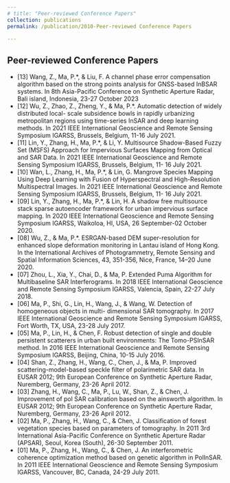 ```yaml
---
# title: "Peer-reviewed Conference Papers"
collection: publications
permalink: /publication/2010-Peer-reviewed Conference Papers

---
```

Peer-reviewed Conference Papers
------
* [13] Wang, Z., Ma, P.*, & Liu, F. A channel phase error compensation algorithm based on the
strong points analysis for GNSS-based InBSAR systems. In 8th Asia-Pacific Conference on
Synthetic Aperture Radar, Bali island, Indonesia, 23-27 October 2023
* [12] Wu, Z., Zhao, Z., Zheng, Y., & Ma, P.*. Automatic detection of widely distributed local-
scale subsidence bowls in rapidly urbanizing metropolitan regions using time-series InSAR
and deep learning methods. In 2021 IEEE International Geoscience and Remote Sensing
Symposium IGARSS, Brussels, Belgium, 11-16 July 2021.
* [11] Lin, Y., Zhang, H., Ma, P.*, & Li, Y. Multisource Shadow-Based Fuzzy Set (MSFS)
Approach for Impervious Surfaces Mapping from Optical and SAR Data. In 2021 IEEE
International Geoscience and Remote Sensing Symposium IGARSS, Brussels, Belgium, 11-
16 July 2021.
* [10] Wan, L., Zhang, H., Ma, P.*, & Lin, G. Mangrove Species Mapping Using Deep Learning
with Fusion of Hyperspectral and High-Resolution Multispectral Images. In 2021 IEEE
International Geoscience and Remote Sensing Symposium IGARSS, Brussels, Belgium, 11-
16 July 2021.
* [09] Lin, Y., Zhang, H., Ma, P.*, & Lin, H. A shadow free multisource stack sparse autoencoder
framework for urban impervious surface mapping. In 2020 IEEE International Geoscience
and Remote Sensing Symposium IGARSS, Waikoloa, HI, USA, 26 September-02 October 2020.
* [08] Wu, Z., & Ma, P.*. ESRGAN-based DEM super-resolution for enhanced slope deformation
monitoring in Lantau island of Hong Kong. In the International Archives of Photogrammetry,
Remote Sensing and Spatial Information Sciences, 43, 351-356, Nice, France, 14–20 June 2020.
* [07] Zhou, L., Xia, Y., Chai, D., & Ma, P. Extended Puma Algorithm for Multibaseline SAR
Interferograms. In 2018 IEEE International Geoscience and Remote Sensing Symposium IGARSS, Valencia, Spain, 22-27 July 2018.
* [06] Ma, P., Shi, G., Lin, H., Wang, J., & Wang, W. Detection of homogeneous objects in multi-
dimensional SAR tomography. In 2017 IEEE International Geoscience and Remote Sensing Symposium IGARSS, Fort Worth, TX, USA, 23-28 July 2017.
* [05] Ma, P., Lin, H., & Chen, F. Robust detection of single and double persistent scatterers in
urban built environments: The Tomo-PSInSAR method. In 2016 IEEE International Geoscience and Remote Sensing Symposium IGARSS, Beijing, China, 10-15 July 2016.
* [04] Shan, Z., Zhang, H., Wang, C., Chen, J., & Ma, P. Improved scattering-model-based speckle
filter of polarimetric SAR data. In EUSAR 2012; 9th European Conference on Synthetic Aperture Radar, Nuremberg, Germany, 23-26 April 2012.
* [03] Zhang, H., Wang, C., Ma, P., Lu, W., Shan, Z., & Chen, J. Improvement of pol SAR calibration based on the ainsworth algorithm. In EUSAR 2012; 9th European Conference on Synthetic Aperture Radar, Nuremberg, Germany, 23-26 April 2012.
* [02] Ma, P., Zhang, H., Wang, C., & Chen, J. Classification of forest vegetation species based on
parameters of tomography. In 2011 3rd International Asia-Pacific Conference on Synthetic Aperture Radar (APSAR), Seoul, Korea (South), 26-30 September 2011.
* [01] Ma, P., Zhang, H., Wang, C., & Chen, J. An interferometric coherence optimization method
based on genetic algorithm in PolInSAR. In 2011 IEEE International Geoscience and Remote Sensing Symposium IGARSS, Vancouver, BC, Canada, 24-29 July 2011.
